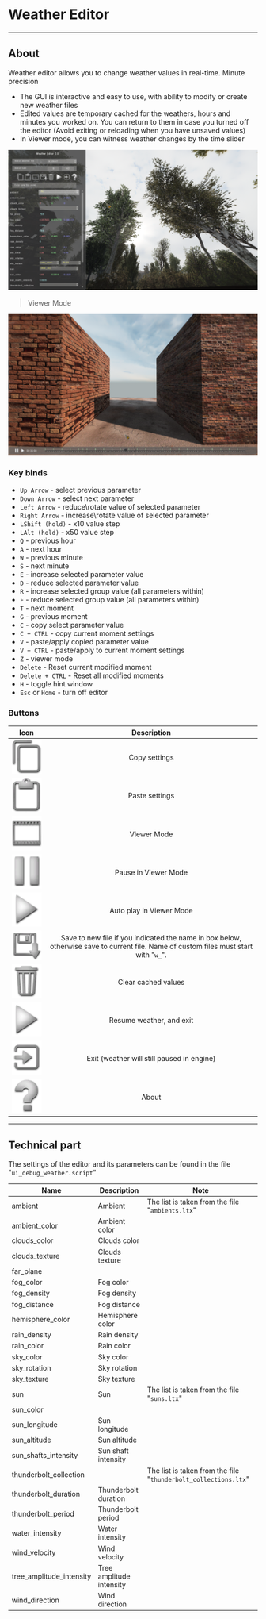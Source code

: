 # Weather Editor

___

## About

Weather editor allows you to change weather values in real-time. Minute precision

- The GUI is interactive and easy to use, with ability to modify or create new weather files
- Edited values are temporary cached for the weathers, hours and minutes you worked on. You can return to them in case you turned off the editor (Avoid exiting or reloading when you have unsaved values)
- In Viewer mode, you can witness weather changes by the time slider

![weather-editor centered](assets/images/weather-editor.png)

> Viewer Mode

![Viewer Mode centered](assets/images/viewer-mode.png)

### Key binds

- `Up Arrow` - select previous parameter
- `Down Arrow` - select next parameter
- `Left Arrow` - reduce\rotate value of selected parameter
- `Right Arrow` - increase\rotate value of selected parameter
- `LShift (hold)` - x10 value step
- `LAlt (hold)` - x50 value step
- `Q` - previous hour
- `A` - next hour
- `W` - previous minute
- `S` - next minute
- `E` - increase selected parameter value
- `D` - reduce selected parameter value
- `R` - increase selected group value (all parameters within)
- `F` - reduce selected group value (all parameters within)
- `T` - next moment
- `G` - previous moment
- `C` - copy select parameter value
- `C + CTRL` - copy current moment settings
- `V` - paste/apply copied parameter value
- `V + CTRL` - paste/apply to current moment settings
- `Z` - viewer mode
- `Delete` - Reset current modified moment
- `Delete + CTRL` - Reset all modified moments
- `H` - toggle hint window
- `Esc` or `Home` - turn off editor

### Buttons

| Icon | Description |
|---|:---:|
| ![Alt text](../../../static/icons/in-game-editors/copy.png) | Copy settings |
| ![Alt text](../../../static/icons/in-game-editors/paste.png) | Paste settings |
| ![Alt text](../../../static/icons/in-game-editors/view-mode.png) | Viewer Mode |
| ![Alt text](../../../static/icons/in-game-editors/pause.png) | Pause in Viewer Mode |
| ![Alt text](../../../static/icons/in-game-editors/resume.png) | Auto play in Viewer Mode |
| ![Alt text](../../../static/icons/in-game-editors/save.png) | Save to new file if you indicated the name in box below, otherwise save to current file. Name of custom files must start with "`w_`". |
| ![Alt text](../../../static/icons/in-game-editors/clear-cache-values.png) | Clear cached values |
| ![Alt text](../../../static/icons/in-game-editors/resume.png) | Resume weather, and exit |
| ![Alt text](../../../static/icons/in-game-editors/exit.png) | Exit (weather will still paused in engine) |
| ![Alt text](../../../static/icons/in-game-editors/about.png) | About |

___

## Technical part

The settings of the editor and its parameters can be found in the file "`ui_debug_weather.script`"

| Name | Description | Note |
|---|---|---|
| ambient | Ambient | The list is taken from the file "`ambients.ltx`" |
| ambient_color | Ambient color |  |
| clouds_color | Clouds color |  |
| clouds_texture | Clouds texture |  |
| far_plane |  |  |
| fog_color | Fog color |  |
| fog_density | Fog density |  |
| fog_distance | Fog distance |  |
| hemisphere_color | Hemisphere color |  |
| rain_density | Rain density |  |
| rain_color | Rain color |  |
| sky_color | Sky color |  |
| sky_rotation | Sky rotation |  |
| sky_texture | Sky texture |  |
| sun | Sun | The list is taken from the file "`suns.ltx`" |
| sun_color |  |  |
| sun_longitude | Sun longitude |  |
| sun_altitude | Sun altitude |  |
| sun_shafts_intensity | Sun shaft intensity |  |
| thunderbolt_collection |  | The list is taken from the file "`thunderbolt_collections.ltx`" |
| thunderbolt_duration | Thunderbolt duration |  |
| thunderbolt_period | Thunderbolt period |  |
| water_intensity | Water intensity |  |
| wind_velocity | Wind velocity |  |
| tree_amplitude_intensity | Tree amplitude intensity |  |
| wind_direction | Wind direction |  |
